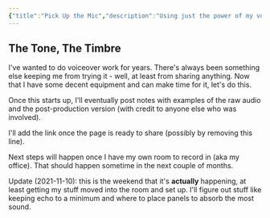 ```yaml
---
{"title":"Pick Up the Mic","description":"Using just the power of my voice!","date":"2021-07-09","tags":["audio","projects","recording","voiceover"],"dg-publish":true,"created":"2021-07-09T11:38:42","updated":"2025-09-04T01:00:56-04:00","permalink":"/output/write/2021/pick-up-the-mic/","dgPassFrontmatter":true,"noteIcon":"3"}
---
```



## The Tone, The Timbre

I've wanted to do voiceover work for years. There's always been something else keeping me from trying it - well, at least from sharing anything. Now that I have some decent equipment and can make time for it, let's do this.

Once this starts up, I'll eventually post notes with examples of the raw audio and the post-production version (with credit to anyone else who was involved).

I'll add the link once the page is ready to share (possibly by removing this line).

Next steps will happen once I have my own room to record in (aka my office). That should happen sometime in the next couple of months.

Update (2021-11-10): this is the weekend that it's __actually__ happening, at least getting my stuff moved into the room and set up. I'll figure out stuff like keeping echo to a minimum and where to place panels to absorb the most sound.
